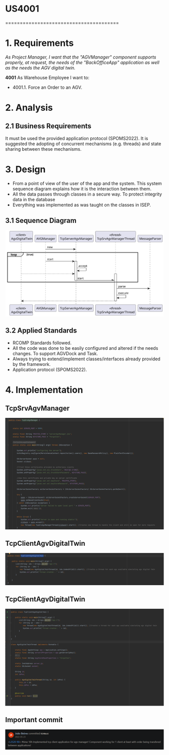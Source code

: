 # US4001
=======================================

# 1. Requirements

*As Project Manager, I want that the "AGVManager" component supports properly, at request, the needs of the "BackOfficeApp" application as well as the needs the AGV digital twin.*

**4001** As Warehouse Employee I want to:

- 4001.1. Force an Order to an AGV.

# 2. Analysis

## 2.1 Business Requirements
It must be used the provided application protocol (SPOMS2022).
It is suggested the adopting of concurrent mechanisms (e.g. threads) and state sharing between these mechanisms.


# 3. Design

- From a point of view of the user of the app and the system.
  This system sequence diagram explains how it is the interaction between them.
- All the data passes through classes in a secure way. To protect integrity data in the database
- Everything was implemented as was taught on the classes in ISEP.

## 3.1 Sequence Diagram

![US4001_SD](US4001_SD.svg)

## 3.2 Applied Standards

- RCOMP Standards followed.
- All the code was done to be easily configured and altered if the needs changes. To support AGVDock and Task.
- Always trying to extend/implement classes/interfaces already provided by the framework.
- Application protocol (SPOMS2022).

# 4. Implementation

## TcpSrvAgvManager

![img.png](img.png)

## TcpClientAgvDigitalTwin

![img_1.png](img_1.png)

## TcpClientAgvDigitalTwin

![img_2.png](img_2.png)

## Important commit 

![img_3.png](img_3.png)

